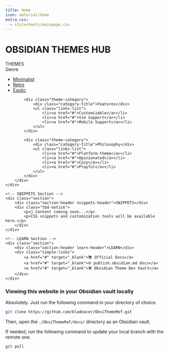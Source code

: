 ```yaml
---
title: Home
icon: material/home
extra_css:
  - stylesheets/mainpage.css
---
```


<h1>OBSIDIAN THEMES HUB</h1>
        
<div class="main-grid">
	<!-- THEMES Section -->
	<div class="section">
		<div class="section-header themes-header">THEMES</div>
		<div class="themes-grid">
			<div class="theme-category">
				<div class="category-title">Genre</div>
				<ul class="links-list">
					<li><a href="#">Minimalist</a></li>
					<li><a href="#">Retro</a></li>
					<li><a href="#">Exotic</a></li>
				</ul>
			</div>
			
			<div class="theme-category">
				<div class="category-title">Features</div>
				<ul class="links-list">
					<li><a href="#">Customizable</a></li>
					<li><a href="#">Vim Support</a></li>
					<li><a href="#">Mobile Support</a></li>
				</ul>
			</div>
			
			<div class="theme-category">
				<div class="category-title">Philosophy</div>
				<ul class="links-list">
					<li><a href="#">Platform-theme</a></li>
					<li><a href="#">Opinionated</a></li>
					<li><a href="#">Cozy</a></li>
					<li><a href="#">Playful</a></li>
				</ul>
			</div>
		</div>
	</div>

	<!-- SNIPPETS Section -->
	<div class="section">
		<div class="section-header snippets-header">SNIPPETS</div>
		<div class="tbd-notice">
			<p>📝 Content coming soon...</p>
			<p>CSS snippets and customization tools will be available here.</p>
		</div>
	</div>

	<!-- LEARN Section -->
	<div class="section">
		<div class="section-header learn-header">LEARN</div>
		<div class="simple-links">
			<a href="#" target="_blank">📚 Official Docs</a>
			<a href="#" target="_blank">🌐 publish.obsidian.md docs</a>
			<a href="#" target="_blank">🛠️ Obsidian Theme Dev Vault</a>
		</div>
	</div>
</div>

### Viewing this website in your Obsidian vault locally

Absolutely. Just run the following command in your directory of choice.

```sh
git clone https://github.com/bladeacer/ObsiThemeRef.git
```

Then, open the `./ObsiThemeRef/docs/` directory as an Obsidian vault.

If needed, run the following command to update your local branch with the remote one.

```sh
git pull
```
